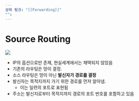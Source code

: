 ```yaml
---
상위 링크: "[[Forwarding]]"
"": 
---
```

# Source Routing
![](https://i.imgur.com/Jo9QIB1.png)

- IP의 옵션으로만 존재, 현실세계에서는 채택되지 않았음
- 기존의 라우팅은 망이 결정.
- 소스 라우팅은 망이 아닌 **발신자가 경로를 결정**
- 발신자는 목적지까지 가기 위한 경로를 먼저 알아냄.
    - 이는 일련의 포트로 표현됨
- 주소는 발신지로부터 목적지까지 경로의 포트 번호를 포함하고 있음